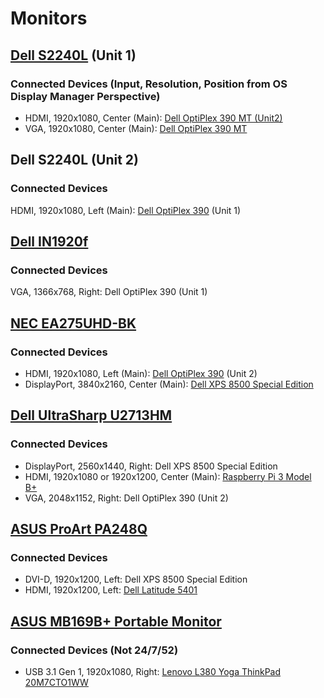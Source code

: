 # Monitors

## [Dell S2240L](https://www.dell.com/support/home/us/en/04/product-support/product/dell-s2240l/overview) (Unit 1)

### Connected Devices (Input, Resolution, Position from OS Display Manager Perspective)

* HDMI, 1920x1080, Center (Main): [Dell OptiPlex 390 MT (Unit2)](https://github.com/jdrch/Hardware/blob/master/Dell%20OptiPlex%20390-1%20MT.md#external-monitors)
* VGA, 1920x1080, Center (Main): [Dell OptiPlex 390 MT](https://github.com/jdrch/Hardware/blob/master/Dell%20OptiPlex%20390%20MT.md#external-monitors)

## Dell S2240L (Unit 2)

### Connected Devices 

HDMI, 1920x1080, Left (Main): [Dell OptiPlex 390](https://github.com/jdrch/Hardware/blob/master/Dell%20OptiPlex%20390%20SFF.md#external-monitors) (Unit 1)

## [Dell IN1920f](https://www.dell.com/support/home/us/en/04/product-support/product/dell-in1920/docs)

### Connected Devices 

VGA, 1366x768, Right: Dell OptiPlex 390 (Unit 1)

## [NEC EA275UHD-BK](https://www.necdisplay.com/p/ea275uhd-bk)

### Connected Devices 

* HDMI, 1920x1080, Left (Main): [Dell OptiPlex 390](https://github.com/jdrch/Hardware/blob/master/Dell%20OptiPlex%20390-1%20SFF.md#external-monitors) (Unit 2)
* DisplayPort, 3840x2160, Center (Main): [Dell XPS 8500 Special Edition](https://github.com/jdrch/Hardware/blob/master/Dell%20XPS%208500%20Special%20Edition.md#external-monitors)

## [Dell UltraSharp U2713HM](https://www.dell.com/support/home/us/en/04/product-support/product/dell-u2713hm/docs)

### Connected Devices 

* DisplayPort, 2560x1440, Right: Dell XPS 8500 Special Edition
* HDMI, 1920x1080 or 1920x1200, Center (Main): [Raspberry Pi 3 Model B+](https://github.com/jdrch/Hardware/blob/master/Raspberry%20Pi%203%20Model%20B+.md#external-monitors)
* VGA, 2048x1152, Right: Dell OptiPlex 390 (Unit 2)

## [ASUS ProArt PA248Q](https://www.asus.com/us/Monitors/ProArt-PA248Q)

### Connected Devices 

* DVI-D, 1920x1200, Left: Dell XPS 8500 Special Edition
* HDMI, 1920x1200, Left: [Dell Latitude 5401](https://github.com/jdrch/Hardware/blob/master/Mine:%20No/Dell%20Latitude%205401.md#external-monitors)

## [ASUS MB169B+ Portable Monitor](https://www.asus.com/us/Monitors/MB169BPlus/)

### Connected Devices (Not 24/7/52)

* USB 3.1 Gen 1, 1920x1080, Right: [Lenovo L380 Yoga ThinkPad 20M7CTO1WW](https://github.com/jdrch/Hardware/blob/master/Lenovo%20L380%20Yoga%20ThinkPad%2020M7CTO1WW.md#external-monitor)

